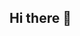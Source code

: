 ## Hi there 👋

<!--
**nasrinhakkim960-create/nasrinhakkim960-create** is a ✨ _special_ ✨ repository because its `README.md` (this file) appears on your GitHub profile.

Here are some ideas to get you started:
I'm Nasrin Hakkim and I’m a student on cse with ai and machine learning .I'm interested in coding but no knowledge on it.
- 🔭 I’m currently working on ...
- 🌱 I’m currently learning ...
- 👯 I’m looking to collaborate on ...
- 🤔 I’m looking for help to understand new skills and study it more detail....
- 💬 Ask me about ...
- 📫 How to reach me:I have a linkedin profile so connect with me https://www.linkedin.com/in/nasrin-hakim-483b8237a?utm_source=share&utm_campaign=share_via&utm_content=profile&utm_medium=android_app...
- 😄 Pronouns: ...
- ⚡ Fun fact: ...
-->
